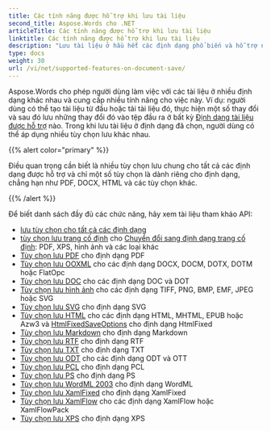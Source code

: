 ```yaml
---
title: Các tính năng được hỗ trợ khi lưu tài liệu
second_title: Aspose.Words cho .NET
articleTitle: Các tính năng được hỗ trợ khi lưu tài liệu
linktitle: Các tính năng được hỗ trợ khi lưu tài liệu
description: "Lưu tài liệu ở hầu hết các định dạng phổ biến và hỗ trợ nhiều tính năng Microsoft Word bằng C#."
type: docs
weight: 30
url: /vi/net/supported-features-on-document-save/
---
```


Aspose.Words cho phép người dùng làm việc với các tài liệu ở nhiều định dạng khác nhau và cung cấp nhiều tính năng cho việc này. Ví dụ: người dùng có thể tạo tài liệu từ đầu hoặc tải tài liệu đó, thực hiện một số thay đổi và sau đó lưu những thay đổi đó vào tệp đầu ra ở bất kỳ [Định dạng tài liệu được hỗ trợ](/words/vi/net/supported-document-formats/) nào. Trong khi lưu tài liệu ở định dạng đã chọn, người dùng có thể áp dụng nhiều tùy chọn lưu khác nhau.

{{% alert color="primary" %}}

Điều quan trọng cần biết là nhiều tùy chọn lưu chung cho tất cả các định dạng được hỗ trợ và chỉ một số tùy chọn là dành riêng cho định dạng, chẳng hạn như PDF, DOCX, HTML và các tùy chọn khác.

{{% /alert %}}

Để biết danh sách đầy đủ các chức năng, hãy xem tài liệu tham khảo API:

- [lưu tùy chọn cho tất cả các định dạng](https://reference.aspose.com/words/net/aspose.words.saving/)
- [tùy chọn lưu trang cố định](https://reference.aspose.com/words/net/aspose.words.saving/fixedpagesaveoptions/) cho [Chuyển đổi sang định dạng trang cố định](/words/vi/net/converting-to-fixed-page-format/): PDF, XPS, hình ảnh và các loại khác
- [Tùy chọn lưu PDF](https://reference.aspose.com/words/net/aspose.words.saving/pdfsaveoptions/) cho định dạng PDF
- [Tùy chọn lưu OOXML](https://reference.aspose.com/words/net/aspose.words.saving/ooxmlsaveoptions/) cho các định dạng DOCX, DOCM, DOTX, DOTM hoặc FlatOpc
- [Tùy chọn lưu DOC](https://reference.aspose.com/words/net/aspose.words.saving/docsaveoptions/) cho các định dạng DOC và DOT
- [Tùy chọn lưu hình ảnh](https://reference.aspose.com/words/net/aspose.words.saving/imagesaveoptions/) cho các định dạng TIFF, PNG, BMP, EMF, JPEG hoặc SVG
- [Tùy chọn lưu SVG](https://reference.aspose.com/words/net/aspose.words.saving/svgsaveoptions/) cho định dạng SVG
- [Tùy chọn lưu HTML](https://reference.aspose.com/words/net/aspose.words.saving/htmlsaveoptions/) cho các định dạng HTML, MHTML, EPUB hoặc Azw3 và [HtmlFixedSaveOptions](https://reference.aspose.com/words/net/aspose.words.saving/htmlfixedsaveoptions/) cho định dạng HtmlFixed
- [Tùy chọn lưu Markdown](https://reference.aspose.com/words/net/aspose.words.saving/markdownsaveoptions/) cho định dạng Markdown
- [Tùy chọn lưu RTF](https://reference.aspose.com/words/net/aspose.words.saving/rtfsaveoptions/) cho định dạng RTF
- [Tùy chọn lưu TXT](https://reference.aspose.com/words/net/aspose.words.saving/txtsaveoptions/) cho định dạng TXT
- [Tùy chọn lưu ODT](https://reference.aspose.com/words/net/aspose.words.saving/odtsaveoptions/) cho các định dạng ODT và OTT
- [Tùy chọn lưu PCL](https://reference.aspose.com/words/net/aspose.words.saving/pclsaveoptions/) cho định dạng PCL
- [Tùy chọn lưu PS](https://reference.aspose.com/words/net/aspose.words.saving/pssaveoptions/) cho định dạng PS
- [Tùy chọn lưu WordML 2003](https://reference.aspose.com/words/net/aspose.words.saving/wordml2003saveoptions/) cho định dạng WordML
- [Tùy chọn lưu XamlFixed](https://reference.aspose.com/words/net/aspose.words.saving/xamlfixedsaveoptions/) cho định dạng XamlFixed
- [Tùy chọn lưu XamlFlow](https://reference.aspose.com/words/net/aspose.words.saving/xamlflowsaveoptions/) cho các định dạng XamlFlow hoặc XamlFlowPack
- [Tùy chọn lưu XPS](https://reference.aspose.com/words/net/aspose.words.saving/xpssaveoptions/) cho định dạng XPS